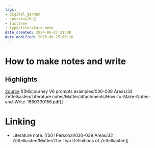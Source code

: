 ```yaml
---
tags: 
- digital_garden
- epstatus/0-🌰
- fastlane
- type/literature-note
date_created: 2024-06-07 21:08
date_modified: 2025-06-25 06:10
---
```

# How to make notes and write

## Highlights

[Source](https://minnstate.pressbooks.pub/write/)
![[Midjourney V6 prompts examples/030-039 Areas/32 Zettelkasten/Literature notes/Matter/attachments/How-to-Make-Notes-and-Write-1660330156.pdf]]

# Linking

+ Literature note: [[S01 Personal/030-039 Areas/32 Zettelkasten/Matter/The Two Definitions of Zettelkasten]]
